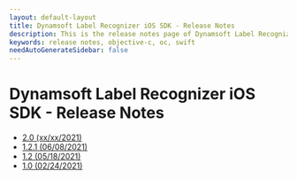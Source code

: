 ```yaml
---
layout: default-layout
title: Dynamsoft Label Recognizer iOS SDK - Release Notes
description: This is the release notes page of Dynamsoft Label Recognizer for iOS SDK.
keywords: release notes, objective-c, oc, swift
needAutoGenerateSidebar: false
---
```


# Dynamsoft Label Recognizer iOS SDK - Release Notes

- [2.0   (xx/xx/2021)](ios-2.md#20-xxxx2021)
- [1.2.1 (06/08/2021)](ios-1.md#121-06082021)
- [1.2   (05/18/2021)](ios-1.md#12-05182021)
- [1.0   (02/24/2021)](ios-1.md#10-02242021)